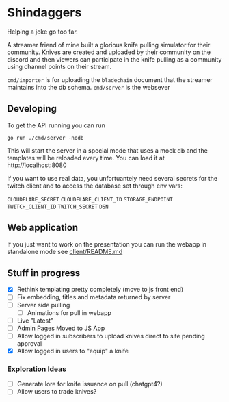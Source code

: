 # Shindaggers

Helping a joke go too far.

A streamer friend of mine built a glorious knife pulling simulator for their community.  Knives are created and
uploaded by their community on the discord and then viewers can participate in the knife pulling as a community
using channel points on their stream.

`cmd/importer` is for uploading the `bladechain` document that the streamer maintains into the db schema.
`cmd/server` is the websever

## Developing

To get the API running you can run
```
go run ./cmd/server -nodb
```

This will start the server in a special mode that uses a mock db and the templates will be reloaded every
time.  You can load it at http://localhost:8080

If you want to use real data, you unfortuantely need several secrets for the twitch client and to access the database set through env vars:

`CLOUDFLARE_SECRET`
`CLOUDFLARE_CLIENT_ID`
`STORAGE_ENDPOINT`
`TWITCH_CLIENT_ID`
`TWITCH_SECRET`
`DSN`


## Web application

If you just want to work on the presentation you can run the webapp in standalone mode see [client/README.md](./client/README.md)

## Stuff in progress

 - [x] Rethink templating pretty completely (move to js front end)
 - [ ] Fix embedding, titles and metadata returned by server
 - [ ] Server side pulling
   - [ ] Animations for pull in webapp
 - [ ] Live "Latest"
 - [ ] Admin Pages Moved to JS App
 - [ ] Allow logged in subscribers to upload knives direct to site pending approval
 - [x] Allow logged in users to "equip" a knife

###  Exploration Ideas

 - [ ] Generate lore for knife issuance on pull (chatgpt4?)
 - [ ] Allow users to trade knives?
